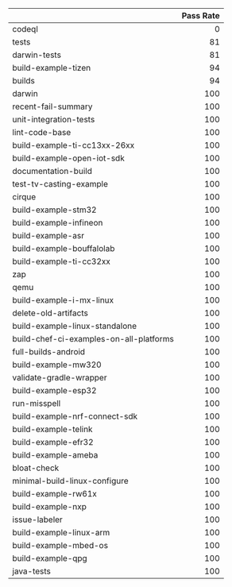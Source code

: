 |                                         |   Pass Rate |
|:----------------------------------------|------------:|
| codeql                                  |           0 |
| tests                                   |          81 |
| darwin-tests                            |          81 |
| build-example-tizen                     |          94 |
| builds                                  |          94 |
| darwin                                  |         100 |
| recent-fail-summary                     |         100 |
| unit-integration-tests                  |         100 |
| lint-code-base                          |         100 |
| build-example-ti-cc13xx-26xx            |         100 |
| build-example-open-iot-sdk              |         100 |
| documentation-build                     |         100 |
| test-tv-casting-example                 |         100 |
| cirque                                  |         100 |
| build-example-stm32                     |         100 |
| build-example-infineon                  |         100 |
| build-example-asr                       |         100 |
| build-example-bouffalolab               |         100 |
| build-example-ti-cc32xx                 |         100 |
| zap                                     |         100 |
| qemu                                    |         100 |
| build-example-i-mx-linux                |         100 |
| delete-old-artifacts                    |         100 |
| build-example-linux-standalone          |         100 |
| build-chef-ci-examples-on-all-platforms |         100 |
| full-builds-android                     |         100 |
| build-example-mw320                     |         100 |
| validate-gradle-wrapper                 |         100 |
| build-example-esp32                     |         100 |
| run-misspell                            |         100 |
| build-example-nrf-connect-sdk           |         100 |
| build-example-telink                    |         100 |
| build-example-efr32                     |         100 |
| build-example-ameba                     |         100 |
| bloat-check                             |         100 |
| minimal-build-linux-configure           |         100 |
| build-example-rw61x                     |         100 |
| build-example-nxp                       |         100 |
| issue-labeler                           |         100 |
| build-example-linux-arm                 |         100 |
| build-example-mbed-os                   |         100 |
| build-example-qpg                       |         100 |
| java-tests                              |         100 |